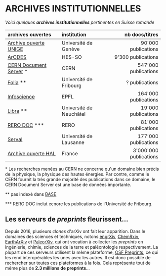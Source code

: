 # ARCHIVES INSTITUTIONNELLES

*Voici quelques* ***archives institutionnelles*** *pertinentes en Suisse romande*   

| archives ouvertes | institution | nb docs/titres |
| :-- | :-- | --: |
| [Archive ouverte UNIGE](https://archive-ouverte.unige.ch) | Université de Genève | 90'000 publications |
| [ArODES](http://arodes.hes-so.ch/)  | HES-SO | 9'300 publications |
| [CERN Document Server](https://cds.cern.ch/) \* | CERN | 547'000 publications |
| [Folia](https://folia.rero.ch/unifr/) \*\* | Université de Fribourg | ? publications |
| [Infoscience](https://infoscience.epfl.ch/) | EPFL | 164'000 publications |
| [Libra](https://libra.unine.ch) \*\* | Université de Neuchâtel | 19'000 publications |
| [RERO DOC](https://doc.rero.ch/) \*\*\* | RERO | 81'000 publications |
| [Serval](https://serval.unil.ch/search)   | Université de Lausanne | 177'000 publications |
| [Archive ouverte HAL](https://hal.archives-ouvertes.fr) | France | 3'000'000 publications |

\* Les recherches menées au CERN ne concerne qu'un domaine bien précis de la physique, la physique des hautes énergies. Par contre, comme le CERN fournit la très grande majorité des publications dans ce domaine, le CERN Document Server est une base de données importante.   

\** pas indexé dans [BASE](../03-moteurs-de-recherche/BASE.md)   

\*** RERO DOC inclut ecnore les publications de l'Université de Fribourg.

## Les serveurs de *preprints* fleurissent...

Depuis 2016, plusieurs *clones* d'arXiv ont fait leur apparition. Dans le domaines des sciences et techniques, notons [engrXiv](https://osf.io/preprints/engrxiv/), [ChemRxiv](http://www.chemrxiv.org/), [EarthArXiv](https://eartharxiv.org/) et [PaleorXiv](https://paleorxiv.org/), qui ont vocation à collecter les *preprints* en ingénierie, chimie, sciences de la terre et paléontologie respectivement. La plupart de ces serveurs utilisent la même plateforme, [OSF Preprints](https://osf.io/preprints/), ce qui les rend interopérables les unes avec les autres. Il est donc possible de rechercher sur toutes ces plateformes à la fois. Cela représente tout de même plus de **2.3 millions de preprints**...
